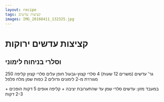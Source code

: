 ```yaml
---
layout: recipe
tags: קציצות עדשים
images: IMG_20160411_132325.jpg
---
```


# קציצות עדשים ירוקות

## וסלרי בניחוח לימוני

250 גר' עדשים (משרים 12 שעות)
4 סלרי קצוץ-גבעול
חופן עלים סלרי קצוץ
קליפה מגוררת מ-2 לימונים גדולים
2 כפות שמן
מלח פלפל

במעבד מזון:
עדשים סלרי שמן
עד שהתערובת יציבה + קליפה
אופים 5 דקות
הופכים + 2-3 דקות
